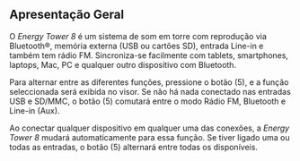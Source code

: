 ## Apresentação Geral 

O *Energy Tower 8* é um sistema de som em torre com reprodução via Bluetooth®, memória externa (USB ou cartões SD), entrada Line-in e também tem rádio FM. Sincroniza-se facilmente com tablets, smartphones, laptops, Mac, PC e qualquer outro dispositivo com Bluetooth. 

Para alternar entre as diferentes funções, pressione o botão (5), e a função seleccionada será exibida no visor. Se não há nada conectado nas entradas USB e SD/MMC, o botão (5) comutará entre o modo Rádio FM, Bluetooth e Line-in (Aux). 

Ao conectar qualquer dispositivo em qualquer uma das conexões, a *Energy Tower 8* mudará automaticamente para essa função. Se tiver ligado uma ou todas as entradas, o botão (5) alternará entre todas os disponíveis.

